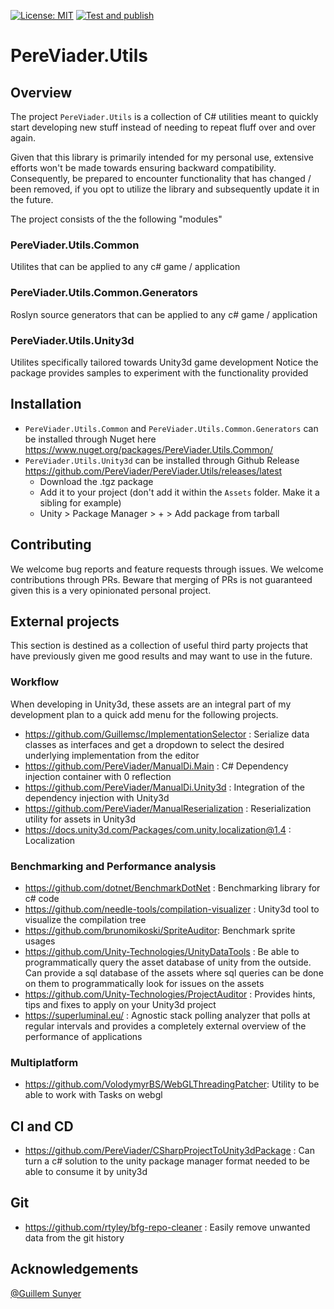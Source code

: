 [![License: MIT](https://img.shields.io/badge/License-MIT-yellow.svg)](https://opensource.org/licenses/MIT) [![Test and publish](https://github.com/PereViader/PereViader.Utils/actions/workflows/TestAndPublish.yml/badge.svg)](https://github.com/PereViader/PereViader.Utils/actions/workflows/TestAndPublish.yml)

# PereViader.Utils

## Overview
The project `PereViader.Utils` is a collection of C# utilities meant to quickly start developing new stuff instead of needing to repeat fluff over and over again.

Given that this library is primarily intended for my personal use, extensive efforts won't be made towards ensuring backward compatibility. Consequently, be prepared to encounter functionality that has changed / been removed, if you opt to utilize the library and subsequently update it in the future.

The project consists of the the following "modules"

### PereViader.Utils.Common
Utilites that can be applied to any c# game / application

### PereViader.Utils.Common.Generators
Roslyn source generators that can be applied to any c# game / application

### PereViader.Utils.Unity3d
Utilites specifically tailored towards Unity3d game development
Notice the package provides samples to experiment with the functionality provided

## Installation
- `PereViader.Utils.Common` and `PereViader.Utils.Common.Generators` can be installed through Nuget here https://www.nuget.org/packages/PereViader.Utils.Common/
- `PereViader.Utils.Unity3d` can be installed through Github Release https://github.com/PereViader/PereViader.Utils/releases/latest
  - Download the .tgz package
  - Add it to your project (don't add it within the  `Assets` folder. Make it a sibling for example)
  - Unity > Package Manager > + > Add package from tarball

## Contributing
We welcome bug reports and feature requests through issues.
We welcome contributions through PRs.
Beware that merging of PRs is not guaranteed given this is a very opinionated personal project. 

## External projects
This section is destined as a collection of useful third party projects that have previously given me good results and may want to use in the future. 

### Workflow
When developing in Unity3d, these assets are an integral part of my development plan to a quick add menu for the following projects.
- https://github.com/Guillemsc/ImplementationSelector : Serialize data classes as interfaces and get a dropdown to select the desired underlying implementation from the editor 
- https://github.com/PereViader/ManualDi.Main : C# Dependency injection container with 0 reflection
- https://github.com/PereViader/ManualDi.Unity3d : Integration of the dependency injection with Unity3d 
- https://github.com/PereViader/ManualReserialization : Reserialization utility for assets in Unity3d
- https://docs.unity3d.com/Packages/com.unity.localization@1.4 : Localization

### Benchmarking and Performance analysis
- https://github.com/dotnet/BenchmarkDotNet : Benchmarking library for c# code
- https://github.com/needle-tools/compilation-visualizer : Unity3d tool to visualize the compilation tree
- https://github.com/brunomikoski/SpriteAuditor: Benchmark sprite usages
- https://github.com/Unity-Technologies/UnityDataTools : Be able to programmatically query the asset database of unity from the outside. Can provide a sql database of the assets where sql queries can be done on them to programmatically look for issues on the assets
- https://github.com/Unity-Technologies/ProjectAuditor : Provides hints, tips and fixes to apply on your Unity3d project 
- https://superluminal.eu/ : Agnostic stack polling analyzer that polls at regular intervals and provides a completely external overview of the performance of applications

### Multiplatform
- https://github.com/VolodymyrBS/WebGLThreadingPatcher: Utility to be able to work with Tasks on webgl

## CI and CD
- https://github.com/PereViader/CSharpProjectToUnity3dPackage : Can turn a c# solution to the unity package manager format needed to be able to consume it by unity3d 

## Git
- https://github.com/rtyley/bfg-repo-cleaner : Easily remove unwanted data from the git history   

## Acknowledgements
[@Guillem Sunyer](https://github.com/Guillemsc)
